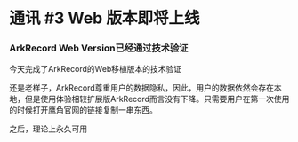 # 通讯 #3 Web 版本即将上线

### ArkRecord Web Version已经通过技术验证

今天完成了ArkRecord的Web移植版本的技术验证

还是老样子，ArkRecord尊重用户的数据隐私，因此，用户的数据依然会存在本地，但是使用体验相较扩展版ArkRecord而言没有下降。只需要用户在第一次使用的时候打开鹰角官网的链接复制一串东西。

之后，理论上永久可用
